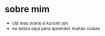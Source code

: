 # sobre mim

- olá meu nome é kurumi jon
- eu estou aqui para aprender muitas coisas

<!---
darkjon29/darkjon29 is a ✨ special ✨ repository because its `README.md` (this file) appears on your GitHub profile.
You can click the Preview link to take a look at your changes.
--->
